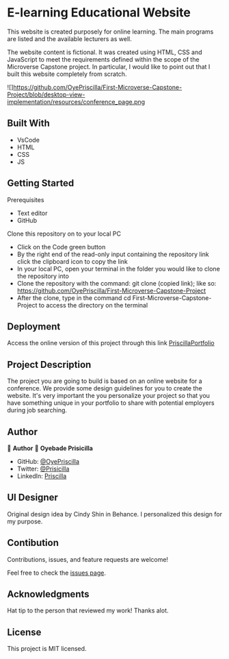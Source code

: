 # E-learning Educational Website
This website is created purposely for online learning. The main programs are listed and the available lecturers as well.

The website content is fictional. It was created using HTML, CSS and JavaScript to meet the requirements defined within the scope of the Microverse Capstone project. In particular, I would like to point out that I built this website completely from scratch.

![]https://github.com/OyePriscilla/First-Microverse-Capstone-Project/blob/desktop-view-implementation/resources/conference_page.png

## Built With
* VsCode
* HTML
* CSS
* JS

## Getting Started

Prerequisites
* Text editor
* GitHub

Clone this repository on to your local PC

* Click on the Code green button
* By the right end of the read-only input containing the repository link click the clipboard icon to copy the link
* In your local PC, open your terminal in the folder you would like to clone the repository into
* Clone the repository with the command: git clone (copied link); like so: https://github.com/OyePriscilla/First-Microverse-Capstone-Project
* After the clone, type in the command cd First-Microverse-Capstone-Project to access the directory on the terminal


## Deployment
Access the online version of this project through this link [PriscillaPortfolio](https://oyepriscilla.github.io/MyPortfolioSetup)

## Project Description
The project you are going to build is based on an online website for a conference. We provide some design guidelines for you to create the website. It's very important the you personalize your project so that you have something unique in your portfolio to share with potential employers during job searching.

## Author
👤 **Author**
👤 **Oyebade Prisicilla**

- GitHub: [@OyePriscilla](https://github.com/OyePriscilla)
- Twitter: [@Prisicilla](https://twitter.com/Prisicilla)
- LinkedIn: [Priscilla](https://linkedin.com/in/Priscilla)

## UI Designer
Original design idea by Cindy Shin in Behance. I personalized this design for my purpose.

## Contibution
Contributions, issues, and feature requests are welcome!

Feel free to check the [issues page](../../issues/).

## Acknowledgments
Hat tip to the person that reviewed my work! Thanks alot.

## License
This project is MIT licensed.
